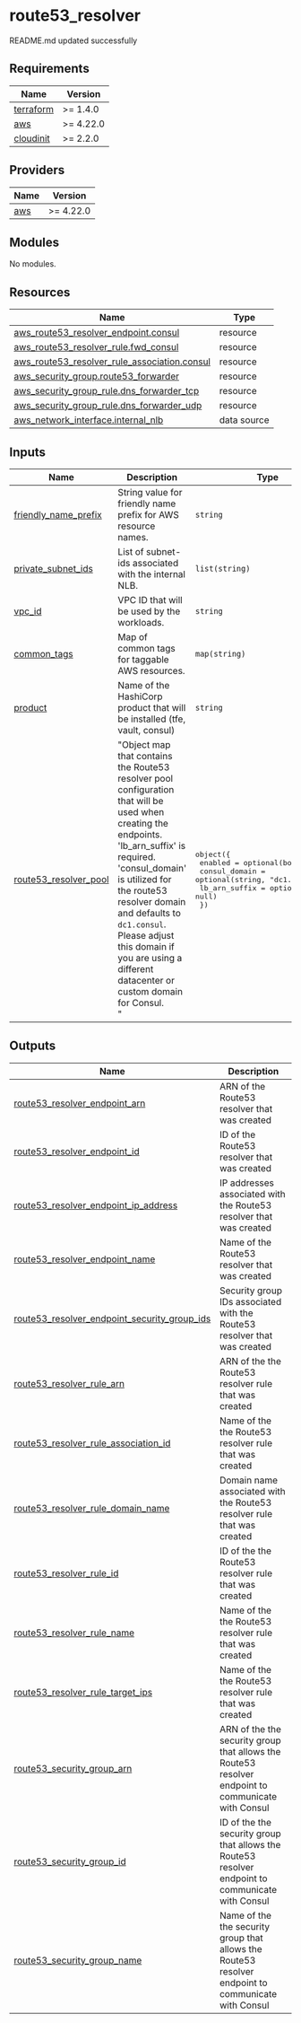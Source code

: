 # route53_resolver

<!-- BEGINNING OF PRE-COMMIT-TERRAFORM DOCS HOOK -->
README.md updated successfully
<!-- END OF PRE-COMMIT-TERRAFORM DOCS HOOK -->

<!-- BEGIN_TF_DOCS -->
## Requirements

| Name | Version |
|------|---------|
| <a name="requirement_terraform"></a> [terraform](#requirement\_terraform) | >= 1.4.0 |
| <a name="requirement_aws"></a> [aws](#requirement\_aws) | >= 4.22.0 |
| <a name="requirement_cloudinit"></a> [cloudinit](#requirement\_cloudinit) | >= 2.2.0 |

## Providers

| Name | Version |
|------|---------|
| <a name="provider_aws"></a> [aws](#provider\_aws) | >= 4.22.0 |

## Modules

No modules.

## Resources

| Name | Type |
|------|------|
| [aws_route53_resolver_endpoint.consul](https://registry.terraform.io/providers/hashicorp/aws/latest/docs/resources/route53_resolver_endpoint) | resource |
| [aws_route53_resolver_rule.fwd_consul](https://registry.terraform.io/providers/hashicorp/aws/latest/docs/resources/route53_resolver_rule) | resource |
| [aws_route53_resolver_rule_association.consul](https://registry.terraform.io/providers/hashicorp/aws/latest/docs/resources/route53_resolver_rule_association) | resource |
| [aws_security_group.route53_forwarder](https://registry.terraform.io/providers/hashicorp/aws/latest/docs/resources/security_group) | resource |
| [aws_security_group_rule.dns_forwarder_tcp](https://registry.terraform.io/providers/hashicorp/aws/latest/docs/resources/security_group_rule) | resource |
| [aws_security_group_rule.dns_forwarder_udp](https://registry.terraform.io/providers/hashicorp/aws/latest/docs/resources/security_group_rule) | resource |
| [aws_network_interface.internal_nlb](https://registry.terraform.io/providers/hashicorp/aws/latest/docs/data-sources/network_interface) | data source |

## Inputs

| Name | Description | Type | Default | Required |
|------|-------------|------|---------|:--------:|
| <a name="input_friendly_name_prefix"></a> [friendly\_name\_prefix](#input\_friendly\_name\_prefix) | String value for friendly name prefix for AWS resource names. | `string` | n/a | yes |
| <a name="input_private_subnet_ids"></a> [private\_subnet\_ids](#input\_private\_subnet\_ids) | List of subnet-ids associated with the internal NLB. | `list(string)` | n/a | yes |
| <a name="input_vpc_id"></a> [vpc\_id](#input\_vpc\_id) | VPC ID that will be used by the workloads. | `string` | n/a | yes |
| <a name="input_common_tags"></a> [common\_tags](#input\_common\_tags) | Map of common tags for taggable AWS resources. | `map(string)` | `{}` | no |
| <a name="input_product"></a> [product](#input\_product) | Name of the HashiCorp product that will be installed (tfe, vault, consul) | `string` | `"consul"` | no |
| <a name="input_route53_resolver_pool"></a> [route53\_resolver\_pool](#input\_route53\_resolver\_pool) | "Object map that contains the Route53 resolver pool configuration that will be used when creating the endpoints.<br>  \'lb\_arn\_suffix\' is required.<br>  \'consul\_domain\' is utilized for the route53 resolver domain and defaults to `dc1.consul`. Please adjust this domain if you are using a different datacenter or custom domain for Consul.<br>  " | <pre>object({<br>    enabled       = optional(bool, true)<br>    consul_domain = optional(string, "dc1.consul")<br>    lb_arn_suffix = optional(string, null)<br>  })</pre> | `{}` | no |

## Outputs

| Name | Description |
|------|-------------|
| <a name="output_route53_resolver_endpoint_arn"></a> [route53\_resolver\_endpoint\_arn](#output\_route53\_resolver\_endpoint\_arn) | ARN of the Route53 resolver that was created |
| <a name="output_route53_resolver_endpoint_id"></a> [route53\_resolver\_endpoint\_id](#output\_route53\_resolver\_endpoint\_id) | ID of the Route53 resolver that was created |
| <a name="output_route53_resolver_endpoint_ip_address"></a> [route53\_resolver\_endpoint\_ip\_address](#output\_route53\_resolver\_endpoint\_ip\_address) | IP addresses associated with the Route53 resolver that was created |
| <a name="output_route53_resolver_endpoint_name"></a> [route53\_resolver\_endpoint\_name](#output\_route53\_resolver\_endpoint\_name) | Name of the Route53 resolver that was created |
| <a name="output_route53_resolver_endpoint_security_group_ids"></a> [route53\_resolver\_endpoint\_security\_group\_ids](#output\_route53\_resolver\_endpoint\_security\_group\_ids) | Security group IDs associated with the Route53 resolver that was created |
| <a name="output_route53_resolver_rule_arn"></a> [route53\_resolver\_rule\_arn](#output\_route53\_resolver\_rule\_arn) | ARN of the the Route53 resolver rule that was created |
| <a name="output_route53_resolver_rule_association_id"></a> [route53\_resolver\_rule\_association\_id](#output\_route53\_resolver\_rule\_association\_id) | Name of the the Route53 resolver rule that was created |
| <a name="output_route53_resolver_rule_domain_name"></a> [route53\_resolver\_rule\_domain\_name](#output\_route53\_resolver\_rule\_domain\_name) | Domain name associated with the Route53 resolver rule that was created |
| <a name="output_route53_resolver_rule_id"></a> [route53\_resolver\_rule\_id](#output\_route53\_resolver\_rule\_id) | ID of the the Route53 resolver rule that was created |
| <a name="output_route53_resolver_rule_name"></a> [route53\_resolver\_rule\_name](#output\_route53\_resolver\_rule\_name) | Name of the the Route53 resolver rule that was created |
| <a name="output_route53_resolver_rule_target_ips"></a> [route53\_resolver\_rule\_target\_ips](#output\_route53\_resolver\_rule\_target\_ips) | Name of the the Route53 resolver rule that was created |
| <a name="output_route53_security_group_arn"></a> [route53\_security\_group\_arn](#output\_route53\_security\_group\_arn) | ARN of the the security group that allows the Route53 resolver endpoint to communicate with Consul |
| <a name="output_route53_security_group_id"></a> [route53\_security\_group\_id](#output\_route53\_security\_group\_id) | ID of the the security group that allows the Route53 resolver endpoint to communicate with Consul |
| <a name="output_route53_security_group_name"></a> [route53\_security\_group\_name](#output\_route53\_security\_group\_name) | Name of the the security group that allows the Route53 resolver endpoint to communicate with Consul |
<!-- END_TF_DOCS -->